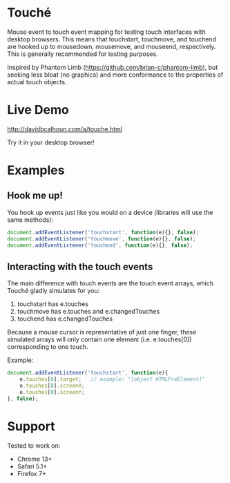 # Touché
Mouse event to touch event mapping for testing touch interfaces with desktop browsers.  This means that touchstart, touchmove, and touchend are hooked up to mousedown, mousemove, and mouseend, respectively.  This is generally recommended for testing purposes.

Inspired by Phantom Limb (https://github.com/brian-c/phantom-limb), but seeking less bloat (no graphics) and more conformance to the properties of actual touch objects.

# Live Demo
http://davidbcalhoun.com/a/touche.html

Try it in your desktop browser!

# Examples

## Hook me up!
You hook up events just like you would on a device (libraries will use the same methods):

````javascript
document.addEventListener('touchstart', function(e){}, false);
document.addEventListener('touchmove', function(e){}, false);
document.addEventListener('touchend', function(e){}, false);
````

## Interacting with the touch events
The main difference with touch events are the touch event arrays, which Touché gladly simulates for you:

1. touchstart has e.touches
1. touchmove has e.touches and e.changedTouches
1. touchend has e.changedTouches

Because a mouse cursor is representative of just one finger, these simulated arrays will only contain one element (i.e. e.touches[0]) corresponding to one touch.

Example:

````javascript
document.addEventListener('touchstart', function(e){
	e.touches[0].target;   // example: "[object HTMLPreElement]"
	e.touches[0].screenX;
	e.touches[0].screenY;
}, false);
````

# Support
Tested to work on:
*  Chrome 13+
*  Safari 5.1+
*  Firefox 7+